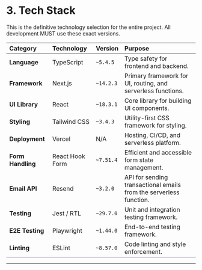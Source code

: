 # 3. Tech Stack

This is the definitive technology selection for the entire project. All development MUST use these exact versions.

| Category          | Technology          | Version    | Purpose                                                  |
| :---------------- | :------------------ | :--------- | :------------------------------------------------------- |
| **Language**      | TypeScript          | `~5.4.5`   | Type safety for frontend and backend.                    |
| **Framework**     | Next.js             | `~14.2.3`  | Primary framework for UI, routing, and serverless functions. |
| **UI Library**    | React               | `~18.3.1`  | Core library for building UI components.                 |
| **Styling**       | Tailwind CSS        | `~3.4.3`   | Utility-first CSS framework for styling.                 |
| **Deployment**    | Vercel              | N/A        | Hosting, CI/CD, and serverless platform.                 |
| **Form Handling** | React Hook Form     | `~7.51.4`  | Efficient and accessible form state management.          |
| **Email API**     | Resend              | `~3.2.0`   | API for sending transactional emails from the serverless function. |
| **Testing**       | Jest / RTL          | `~29.7.0`  | Unit and integration testing framework.                  |
| **E2E Testing**   | Playwright          | `~1.44.0`  | End-to-end testing framework.                            |
| **Linting**       | ESLint              | `~8.57.0`  | Code linting and style enforcement.                      |

---
